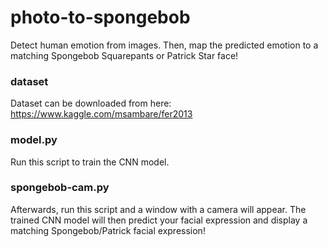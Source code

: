 # photo-to-spongebob
Detect human emotion from images. Then, map the predicted emotion to a matching Spongebob Squarepants or Patrick Star face!

### dataset
Dataset can be downloaded from here: https://www.kaggle.com/msambare/fer2013

### model.py 
Run this script to train the CNN model.

### spongebob-cam.py
Afterwards, run this script and a window with a camera will appear. The trained CNN model will then predict your facial expression and display a matching Spongebob/Patrick facial expression!
